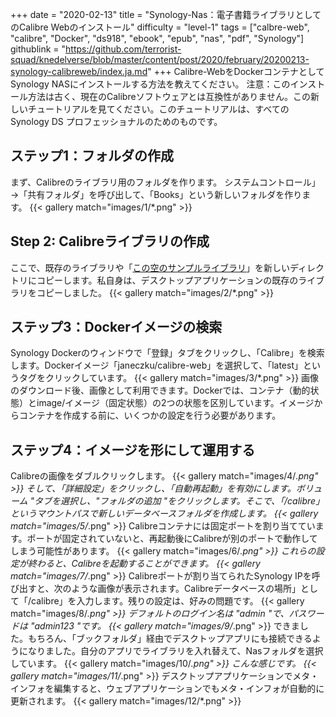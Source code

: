 +++
date = "2020-02-13"
title = "Synology-Nas：電子書籍ライブラリとしてのCalibre Webのインストール"
difficulty = "level-1"
tags = ["calbre-web", "calibre", "Docker", "ds918", "ebook", "epub", "nas", "pdf", "Synology"]
githublink = "https://github.com/terrorist-squad/knedelverse/blob/master/content/post/2020/february/20200213-synology-calibreweb/index.ja.md"
+++
Calibre-WebをDockerコンテナとしてSynology NASにインストールする方法を教えてください。 注意：このインストール方法は古く、現在のCalibreソフトウェアとは互換性がありません。この新しいチュートリアルを見てください。このチュートリアルは、すべての Synology DS プロフェッショナルのためのものです。
## ステップ1：フォルダの作成
まず、Calibreのライブラリ用のフォルダを作ります。  システムコントロール」→「共有フォルダ」を呼び出して、「Books」という新しいフォルダを作ります。
{{< gallery match="images/1/*.png" >}}

## Step 2: Calibreライブラリの作成
ここで、既存のライブラリや「[この空のサンプルライブラリ](https://drive.google.com/file/d/1zfeU7Jh3FO_jFlWSuZcZQfQOGD0NvXBm/view)」を新しいディレクトリにコピーします。私自身は、デスクトップアプリケーションの既存のライブラリをコピーしました。
{{< gallery match="images/2/*.png" >}}

## ステップ3：Dockerイメージの検索
Synology Dockerのウィンドウで「登録」タブをクリックし、「Calibre」を検索します。Dockerイメージ「janeczku/calibre-web」を選択して、「latest」というタグをクリックしています。
{{< gallery match="images/3/*.png" >}}
画像のダウンロード後、画像として利用できます。Dockerでは、コンテナ（動的状態）とimage/イメージ（固定状態）の2つの状態を区別しています。イメージからコンテナを作成する前に、いくつかの設定を行う必要があります。
## ステップ4：イメージを形にして運用する
Calibreの画像をダブルクリックします。
{{< gallery match="images/4/*.png" >}}
そして、「詳細設定」をクリックし、「自動再起動」を有効にします。ボリューム "タブを選択し、"フォルダの追加 "をクリックします。そこで、「/calibre」というマウントパスで新しいデータベースフォルダを作成します。
{{< gallery match="images/5/*.png" >}}
Calibreコンテナには固定ポートを割り当てています。ポートが固定されていないと、再起動後にCalibreが別のポートで動作してしまう可能性があります。
{{< gallery match="images/6/*.png" >}}
これらの設定が終わると、Calibreを起動することができます。
{{< gallery match="images/7/*.png" >}}
Calibreポートが割り当てられたSynology IPを呼び出すと、次のような画像が表示されます。Calibreデータベースの場所」として「/calibre」を入力します。残りの設定は、好みの問題です。
{{< gallery match="images/8/*.png" >}}
デフォルトのログイン名は "admin "で、パスワードは "admin123 "です。
{{< gallery match="images/9/*.png" >}}
できました。もちろん、「ブックフォルダ」経由でデスクトップアプリにも接続できるようになりました。自分のアプリでライブラリを入れ替えて、Nasフォルダを選択しています。
{{< gallery match="images/10/*.png" >}}
こんな感じです。
{{< gallery match="images/11/*.png" >}}
デスクトップアプリケーションでメタ・インフォを編集すると、ウェブアプリケーションでもメタ・インフォが自動的に更新されます。
{{< gallery match="images/12/*.png" >}}